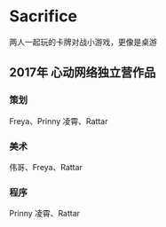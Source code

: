 # Sacrifice
两人一起玩的卡牌对战小游戏，更像是桌游
## 2017年 心动网络独立营作品
### 策划
Freya、Prinny 凌霄、Rattar
### 美术
伟哥、Freya、Rattar
### 程序
Prinny 凌霄、Rattar
